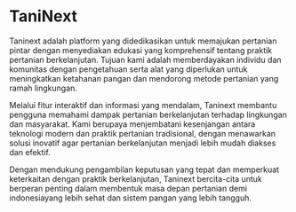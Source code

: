 # TaniNext
Taninext adalah platform yang didedikasikan untuk memajukan pertanian pintar dengan menyediakan edukasi yang komprehensif tentang praktik pertanian berkelanjutan. Tujuan kami adalah memberdayakan individu dan komunitas dengan pengetahuan serta alat yang diperlukan untuk meningkatkan ketahanan pangan dan mendorong metode pertanian yang ramah lingkungan.

Melalui fitur interaktif dan informasi yang mendalam, Taninext membantu pengguna memahami dampak pertanian berkelanjutan terhadap lingkungan dan masyarakat. Kami berupaya menjembatani kesenjangan antara teknologi modern dan praktik pertanian tradisional, dengan menawarkan solusi inovatif agar pertanian berkelanjutan menjadi lebih mudah diakses dan efektif.

Dengan mendukung pengambilan keputusan yang tepat dan memperkuat keterkaitan dengan praktik berkelanjutan, Taninext bercita-cita untuk berperan penting dalam membentuk masa depan pertanian demi indonesiayang lebih sehat dan sistem pangan yang lebih tangguh.

